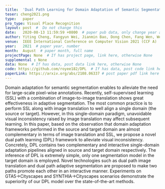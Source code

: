 ```yaml
---
title:  'Dual Path Learning for Domain Adaptation of Semantic Segmentation'  #  Paper title, covered by ''
teser: cheng2021.png
type:   paper
pro_type: Visual Place Recognition
layout: post  #  Do not change this
date:   2020-08-13 11:59:59 +0800  # paper pub data, only change year and month according to this format
author: Yiting Cheng, Fangyun Wei, Jianmin Bao, Dong Chen, Fang Wen, Wenqiang Zhang  # authors information
venue:  IEEE International Conference on Computer Vision 2021 (CCF A)  # Where it be, ICCV and CVPR remove IEEE Conference on,
year:   2021  # paper year, number
month:  August  # paper month, full name
projectPage: None  # If has project page, link here, otherwise None
supplemental : None
data: None  # If has data, post data link here, otherwise None
code: https://github.com/royee182/DPL  # If has data, post code link here, otherwise None
paperLink: https://arxiv.org/abs/2108.06337 # post paper pdf link here
---
```


Domain adaptation for semantic segmentation enables to alleviate the need for large-scale pixel-wise annotations. Recently, self-supervised learning (SSL) with a combination of image-to-image translation shows great effectiveness in adaptive segmentation. The most common practice is to perform SSL along with image translation to well align a single domain (the source or target). However, in this single-domain paradigm, unavoidable visual inconsistency raised by image translation may affect subsequent learning. In this paper, based on the observation that domain adaptation frameworks performed in the source and target domain are almost complementary in terms of image translation and SSL, we propose a novel dual path learning (DPL) framework to alleviate visual inconsistency. Concretely, DPL contains two complementary and interactive single-domain adaptation pipelines aligned in source and target domain respectively. The inference of DPL is extremely simple, only one segmentation model in the target domain is employed. Novel technologies such as dual path image translation and dual path adaptive segmentation are proposed to make two paths promote each other in an interactive manner. Experiments on GTA5→Cityscapes and SYNTHIA→Cityscapes scenarios demonstrate the superiority of our DPL model over the state-of-the-art methods.